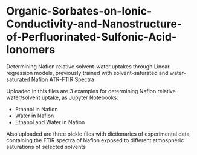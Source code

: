# Organic-Sorbates-on-Ionic-Conductivity-and-Nanostructure-of-Perfluorinated-Sulfonic-Acid-Ionomers
Determining Nafion relative solvent-water uptakes through Linear regression models, previously trained with solvent-saturated and water-saturated Nafion ATR-FTIR Spectra 

Uploaded in this files are 3 examples for determining Nafion relative water/solvent uptake, as Jupyter Notebooks:
- Ethanol in Nafion
- Water in Nafion
- Ethanol and Water in Nafion

Also uploaded are three pickle files with dictionaries of experimental data, containing the FTIR spectra of Nafion exposed to different atmospheric saturations of selected solvents
